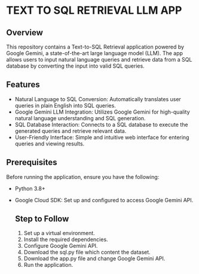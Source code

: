 # TEXT TO SQL RETRIEVAL LLM APP

## Overview
This repository contains a Text-to-SQL Retrieval application powered by Google Gemini, a state-of-the-art large language model (LLM). The app allows users to input natural language queries and retrieve data from a SQL database by converting the input into valid SQL queries.

## Features
* Natural Language to SQL Conversion: Automatically translates user queries in plain English into SQL queries.
* Google Gemini LLM Integration: Utilizes Google Gemini for high-quality natural language understanding and SQL generation.
* SQL Database Interaction: Connects to a SQL database to execute the generated queries and retrieve relevant data.
* User-Friendly Interface: Simple and intuitive web interface for entering queries and viewing results.

## Prerequisites
Before running the application, ensure you have the following:

* Python 3.8+
* Google Cloud SDK: Set up and configured to access Google Gemini API.

  ## Step to Follow

  1. Set up a virtual environment.
  2. Install the required dependencies.
  3. Configure Google Gemini API.
  4. Download the sql.py file which content the dataset.
  5. Download the app.py file and change Google Gemini API.
  6. Run the application.
